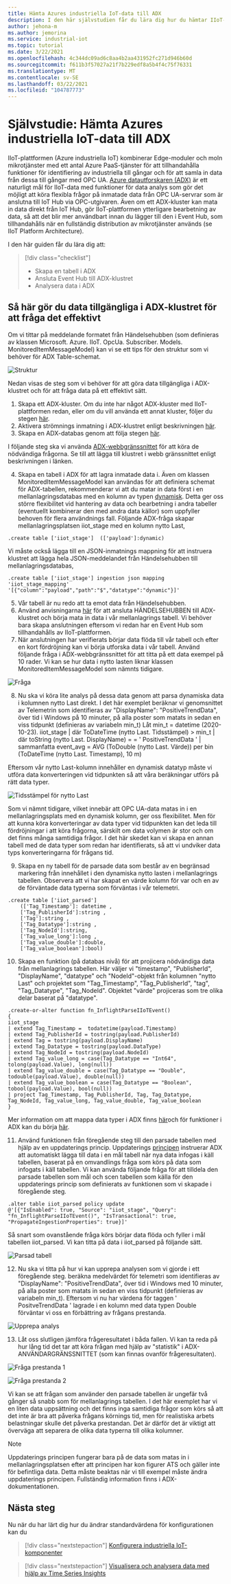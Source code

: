 ```yaml
---
title: Hämta Azures industriella IoT-data till ADX
description: I den här självstudien får du lära dig hur du hämtar IIoT-data till ADX.
author: jehona-m
ms.author: jemorina
ms.service: industrial-iot
ms.topic: tutorial
ms.date: 3/22/2021
ms.openlocfilehash: 4c344dc09ad6c8aa4b2aa431952fc271d946b60d
ms.sourcegitcommit: f611b3f57027a21f7b229edf8a5b4f4c75f76331
ms.translationtype: MT
ms.contentlocale: sv-SE
ms.lasthandoff: 03/22/2021
ms.locfileid: "104787773"
---
```

# <a name="tutorial-pull-azure-industrial-iot-data-into-adx"></a>Självstudie: Hämta Azures industriella IoT-data till ADX

IIoT-plattformen (Azure industriella IoT) kombinerar Edge-moduler och moln mikrotjänster med ett antal Azure PaaS-tjänster för att tillhandahålla funktioner för identifiering av industriella till gångar och för att samla in data från dessa till gångar med OPC UA. [Azure datautforskaren (ADX)](https://docs.microsoft.com/azure/data-explorer) är ett naturligt mål för IIoT-data med funktioner för data analys som gör det möjligt att köra flexibla frågor på inmatade data från OPC UA-servrar som är anslutna till IoT Hub via OPC-utgivaren. Även om ett ADX-kluster kan mata in data direkt från IoT Hub, gör IIoT-plattformen ytterligare bearbetning av data, så att det blir mer användbart innan du lägger till den i Event Hub, som tillhandahålls när en fullständig distribution av mikrotjänster används (se IIoT Platform Architecture).

I den här guiden får du lära dig att:

> [!div class="checklist"]
> * Skapa en tabell i ADX
> * Ansluta Event Hub till ADX-klustret
> * Analysera data i ADX

## <a name="how-to-make-the-data-available-in-the-adx-cluster-to-query-it-effectively"></a>Så här gör du data tillgängliga i ADX-klustret för att fråga det effektivt 

Om vi tittar på meddelande formatet från Händelsehubben (som definieras av klassen Microsoft. Azure. IIoT. OpcUa. Subscriber. Models. MonitoredItemMessageModel) kan vi se ett tips för den struktur som vi behöver för ADX Table-schemat.

![Struktur](media/tutorial-iiot-data-adx/industrial-iot-in-azure-data-explorer-pic-1.png)

Nedan visas de steg som vi behöver för att göra data tillgängliga i ADX-klustret och för att fråga data på ett effektivt sätt.  
1. Skapa ett ADX-kluster. Om du inte har något ADX-kluster med IIoT-plattformen redan, eller om du vill använda ett annat kluster, följer du stegen [här](https://docs.microsoft.com/azure/data-explorer/create-cluster-database-portal#create-a-cluster). 
2. Aktivera strömnings inmatning i ADX-klustret enligt beskrivningen [här](https://docs.microsoft.com/azure/data-explorer/ingest-data-streaming#enable-streaming-ingestion-on-your-cluster). 
3. Skapa en ADX-databas genom att följa stegen [här](https://docs.microsoft.com/azure/data-explorer/create-cluster-database-portal#create-a-database).

I följande steg ska vi använda [ADX-webbgränssnittet](https://docs.microsoft.com/azure/data-explorer/web-query-data) för att köra de nödvändiga frågorna. Se till att lägga till klustret i webb gränssnittet enligt beskrivningen i länken.  
 
4. Skapa en tabell i ADX för att lagra inmatade data i.  Även om klassen MonitoredItemMessageModel kan användas för att definiera schemat för ADX-tabellen, rekommenderar vi att du matar in data först i en mellanlagringsdatabas med en kolumn av typen [dynamisk](https://docs.microsoft.com/azure/data-explorer/kusto/query/scalar-data-types/dynamic). Detta ger oss större flexibilitet vid hantering av data och bearbetning i andra tabeller (eventuellt kombinerar den med andra data källor) som uppfyller behoven för flera användnings fall. Följande ADX-fråga skapar mellanlagringsplatsen iiot_stage med en kolumn nytto Last,

```
.create table ['iiot_stage']  (['payload']:dynamic)
```

Vi måste också lägga till en JSON-inmatnings mappning för att instruera klustret att lägga hela JSON-meddelandet från Händelsehubben till mellanlagringsdatabas,

```
.create table ['iiot_stage'] ingestion json mapping 'iiot_stage_mapping' '[{"column":"payload","path":"$","datatype":"dynamic"}]'
```

5. Vår tabell är nu redo att ta emot data från Händelsehubben. 
6. Använd anvisningarna [här](https://docs.microsoft.com/azure/data-explorer/ingest-data-event-hub#connect-to-the-event-hub) för att ansluta HÄNDELSEHUBBEN till ADX-klustret och börja mata in data i vår mellanlagrings tabell. Vi behöver bara skapa anslutningen eftersom vi redan har en Event Hub som tillhandahålls av IIoT-plattformen.  
7. När anslutningen har verifierats börjar data flöda till vår tabell och efter en kort fördröjning kan vi börja utforska data i vår tabell. Använd följande fråga i ADX-webbgränssnittet för att titta på ett data exempel på 10 rader. Vi kan se hur data i nytto lasten liknar klassen MonitoredItemMessageModel som nämnts tidigare.

![Fråga](media/tutorial-iiot-data-adx/industrial-iot-in-azure-data-explorer-pic-2.png)

8. Nu ska vi köra lite analys på dessa data genom att parsa dynamiska data i kolumnen nytto Last direkt. I det här exemplet beräknar vi genomsnittet av Telemetrin som identifieras av "DisplayName": "PositiveTrendData", över tid i Windows på 10 minuter, på alla poster som matats in sedan en viss tidpunkt (definieras av variabeln min_t) Låt min_t = datetime (2020-10-23). iiot_stage | där ToDateTime (nytto Last. Tidsstämpel) > min_t | där toString (nytto Last. DisplayName) = = ' PositiveTrendData ' | sammanfatta event_avg = AVG (ToDouble (nytto Last. Värde)) per bin (ToDateTime (nytto Last. Timestamp), 10 m)
 
Eftersom vår nytto Last-kolumn innehåller en dynamisk datatyp måste vi utföra data konverteringen vid tidpunkten så att våra beräkningar utförs på rätt data typer.

![Tidsstämpel för nytto Last](media/tutorial-iiot-data-adx/industrial-iot-in-azure-data-explorer-pic-3.png)

Som vi nämnt tidigare, vilket innebär att OPC UA-data matas in i en mellanlagringsplats med en dynamisk kolumn, ger oss flexibilitet. Men för att kunna köra konverteringar av data typer vid tidpunkten kan det leda till fördröjningar i att köra frågorna, särskilt om data volymen är stor och om det finns många samtidiga frågor. I det här skedet kan vi skapa en annan tabell med de data typer som redan har identifierats, så att vi undviker data typs konverteringarna för frågans tid.
 
9. Skapa en ny tabell för de parsade data som består av en begränsad markering från innehållet i den dynamiska nytto lasten i mellanlagrings tabellen. Observera att vi har skapat en värde kolumn för var och en av de förväntade data typerna som förväntas i vår telemetri.

```
.create table ['iiot_parsed']  
    (['Tag_Timestamp']: datetime ,  
    ['Tag_PublisherId']:string ,  
    ['Tag']:string ,
    ['Tag_Datatype']:string ,  
    ['Tag_NodeId']:string,  
    ['Tag_value_long']:long ,  
    ['Tag_value_double']:double,  
    ['Tag_value_boolean']:bool)
```

10. Skapa en funktion (på databas nivå) för att projicera nödvändiga data från mellanlagrings tabellen. Här väljer vi "timestamp", "PublisherId", "DisplayName", "datatype" och "NodeId"-objekt från kolumnen "nytto Last" och projektet som "Tag_Timestamp", "Tag_PublisherId", "tag", "Tag_Datatype", "Tag_NodeId". Objektet "värde" projiceras som tre olika delar baserat på "datatype".

```
.create-or-alter function fn_InflightParseIIoTEvent()
{
iiot_stage
| extend Tag_Timestamp =  todatetime(payload.Timestamp)
| extend Tag_PublisherId = tostring(payload.PublisherId)
| extend Tag = tostring(payload.DisplayName)
| extend Tag_Datatype = tostring(payload.DataType)
| extend Tag_NodeId = tostring(payload.NodeId)
| extend Tag_value_long = case(Tag_Datatype == "Int64", tolong(payload.Value), long(null))
| extend Tag_value_double = case(Tag_Datatype == "Double", todouble(payload.Value), double(null))
| extend Tag_value_boolean = case(Tag_Datatype == "Boolean", tobool(payload.Value), bool(null))
| project Tag_Timestamp, Tag_PublisherId, Tag, Tag_Datatype, Tag_NodeId, Tag_value_long, Tag_value_double, Tag_value_boolean
}
```

Mer information om att mappa data typer i ADX finns [här](https://docs.microsoft.com/azure/data-explorer/kusto/query/scalar-data-types/dynamic)och för funktioner i ADX kan du börja [här](https://docs.microsoft.com/azure/data-explorer/kusto/query/schema-entities/stored-functions).
 
11. Använd funktionen från föregående steg till den parsade tabellen med hjälp av en uppdaterings princip. Uppdaterings [principen](https://docs.microsoft.com/azure/data-explorer/kusto/management/updatepolicy) instruerar ADX att automatiskt lägga till data i en mål tabell när nya data infogas i käll tabellen, baserat på en omvandlings fråga som körs på data som infogats i käll tabellen. Vi kan använda följande fråga för att tilldela den parsade tabellen som mål och scen tabellen som källa för den uppdaterings princip som definierats av funktionen som vi skapade i föregående steg.

```
.alter table iiot_parsed policy update
@'[{"IsEnabled": true, "Source": "iiot_stage", "Query": "fn_InflightParseIIoTEvent()", "IsTransactional": true, "PropagateIngestionProperties": true}]'
```

Så snart som ovanstående fråga körs börjar data flöda och fyller i mål tabellen iiot_parsed. Vi kan titta på data i iiot_parsed på följande sätt.

![Parsad tabell](media/tutorial-iiot-data-adx/industrial-iot-in-azure-data-explorer-pic-4.png)

12. Nu ska vi titta på hur vi kan upprepa analysen som vi gjorde i ett föregående steg. beräkna medelvärdet för telemetri som identifieras av "DisplayName": "PositiveTrendData", över tid i Windows med 10 minuter, på alla poster som matats in sedan en viss tidpunkt (definieras av variabeln min_t). Eftersom vi nu har värdena för taggen ' PositveTrendData ' lagrade i en kolumn med data typen Double förväntar vi oss en förbättring av frågans prestanda.

![Upprepa analys](media/tutorial-iiot-data-adx/industrial-iot-in-azure-data-explorer-pic-5.png)

13. Låt oss slutligen jämföra frågeresultatet i båda fallen. Vi kan ta reda på hur lång tid det tar att köra frågan med hjälp av "statistik" i ADX-ANVÄNDARGRÄNSSNITTET (som kan finnas ovanför frågeresultaten).  

![Fråga prestanda 1](media/tutorial-iiot-data-adx/industrial-iot-in-azure-data-explorer-pic-6.png)

![Fråga prestanda 2](media/tutorial-iiot-data-adx/industrial-iot-in-azure-data-explorer-pic-7.png)

Vi kan se att frågan som använder den parsade tabellen är ungefär två gånger så snabb som för mellanlagrings tabellen. I det här exemplet har vi en liten data uppsättning och det finns inga samtidiga frågor som körs så att det inte är bra att påverka frågans körnings tid, men för realistiska arbets belastningar skulle det påverka prestandan. Det är därför det är viktigt att överväga att separera de olika data typerna till olika kolumner.

> [!NOTE] 
> Uppdaterings principen fungerar bara på de data som matas in i mellanlagringsplatsen efter att principen har kon figurer ATS och gäller inte för befintliga data. Detta måste beaktas när vi till exempel måste ändra uppdaterings principen. Fullständig information finns i ADX-dokumentationen.

## <a name="next-steps"></a>Nästa steg
Nu när du har lärt dig hur du ändrar standardvärdena för konfigurationen kan du 

> [!div class="nextstepaction"]
> [Konfigurera industriella IoT-komponenter](tutorial-configure-industrial-iot-components.md)

> [!div class="nextstepaction"]
> [Visualisera och analysera data med hjälp av Time Series Insights](tutorial-visualize-data-time-series-insights.md)
